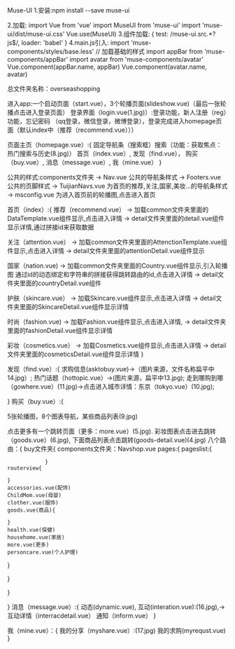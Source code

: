 Muse-Ul
1.安装:npm install --save muse-ui

2.加载:
	import Vue from 'vue'
	import MuseUI from 'muse-ui'
	import 'muse-ui/dist/muse-ui.css'
	Vue.use(MuseUI)
3.组件加载:
	{
        test: /muse-ui.src.*?js$/,
        loader: 'babel'
      }
 4.main.js引入:
 	import 'muse-components/styles/base.less' // 加载基础的样式
	import appBar from 'muse-components/appBar'
	import avatar from 'muse-components/avatar'
	Vue.component(appBar.name, appBar)
	Vue.component(avatar.name, avatar)

总文件夹名称：overseashopping

进入app:一个启动页面（start.vue），3个轮播页面(slideshow.vue)（最后一张轮播点击进入登录页面）
登录界面（login.vue(1.jpg)）:登录功能，新人注册（reg）功能，忘记密码
（qq登录，微信登录，微博登录），登录完成进入homepage页面（默认index中（推荐（recommend.vue）））

页面主页（homepage.vue）:{
固定导航条（搜索框）搜索（功能：获取焦点：热门搜索与历史(8.jpg)）
首页（index.vue）,
发现（find.vue），
购买（buy.vue）,
消息（message.vue）,
我（mine.vue）
}

公共的样式:components文件夹
		  -> Nav.vue 公共的导航条样式
		  -> Footers.vue 公共的页脚样式
		  -> TuijianNavs.vue 为首页的推荐,关注,国家,美妆...的导航条样式
		  -> msconfig.vue 为进入首页前的轮播图,点击进入首页


首页（index）:{
推荐（recommend.vue） -> 加载common文件夹里面的DataTemplate.vue组件显示,点击进入详情
					  -> detail文件夹里面的detail.vue组件显示详情,通过拼接id来获取数据

关注（attention.vue） -> 加载common文件夹里面的AttenctionTemplate.vue组件显示,点击进入详情
					  -> detail文件夹里面的attentionDetail.vue组件显示

国家（nation.vue)     -> 加载common文件夹里面的Country.vue组件显示,引入轮播图
						 通过id的动态绑定和字符串的拼接获得跳转路由的id,点击进入详情
					  -> detail文件夹里面的countryDetail.vue组件

护肤（skincare.vue）  -> 加载Skincare.vue组件显示,点击进入详情
					  -> detail文件夹里面的SkincareDetail.vue组件显示详情

时尚（fashion.vue)    -> 加载Fashion.vue组件显示,点击进入详情,
					  -> detail文件夹里面的fashionDetail.vue组件显示详情

彩妆（cosmetics.vue） -> 加载Cosmetics.vue组件显示,点击进入详情
					  -> detail文件夹里面的cosmeticsDetail.vue组件显示详情
}

发现（find.vue）:{
求购信息(asktobuy.vue)->（图片来源，文件名称扁平中14.jpg）;
热门话题（hottopic.vue）->(图片来源，扁平中13.jpg);
走到哪购到哪（gowhere.vue）(11.jpg)->点击进入城市详情：东京（tokyo.vue）(10.jpg);

}
购买（buy.vue）:{

5张轮播图，8个图表导航，某些商品列表(9.jpg)

点击更多有一个跳转页面（更多：more.vue）(5.jpg).
彩妆图表点击进去跳转（goods.vue）(6.jpg),
下面商品列表点击跳转(goods-detail.vue)(4.jpg)
八个路由：{
buy文件夹{
components文件夹：Navshop.vue
pages:{
	pageslist:{

				}
	routerview{

	}
	accessories.vue(配饰)
	ChildMom.vue(母婴)
	clother.vue(服饰)
	goods.vue(商品){

	}
	health.vue(保健)
	househome.vue(家居)
	more.vue(更多)
	personcare.vue(个人护理)

}

}
	
}

}
消息（message.vue）:{
动态(dynamic.vue),
互动(interation.vue):(16.jpg),->互动详情（interracdetail.vue）
通知（inform.vue）
}

我（mine.vue）：{
我的分享（myshare.vue）:(17.jpg)
我的求购(myrequst.vue)
}
